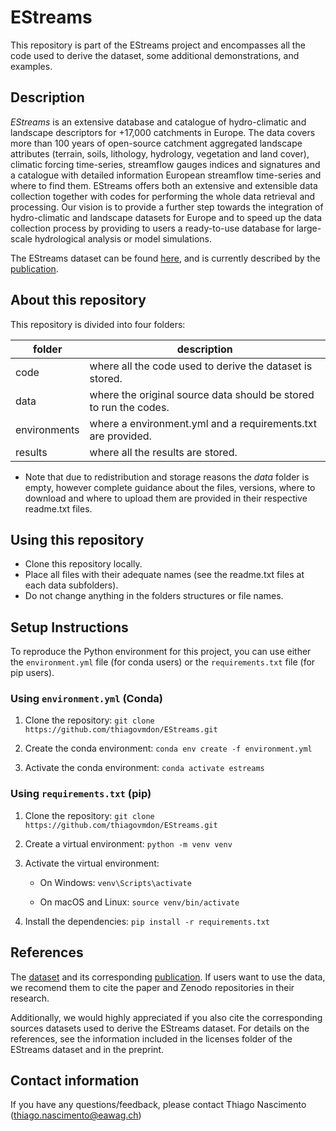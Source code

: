 # EStreams

This repository is part of the EStreams project and encompasses all the code used to derive the dataset, some additional demonstrations, and examples. 

## Description 

_EStreams_ is an extensive database and catalogue of hydro-climatic and landscape descriptors for +17,000 catchments in Europe. The data covers more than 100 years of open-source catchment aggregated landscape attributes (terrain, soils, lithology, hydrology, vegetation and land cover), climatic forcing time-series, streamflow gauges indices and signatures and a catalogue with detailed information European streamflow time-series and where to find them. EStreams offers both an extensive and extensible data collection together with codes for performing the whole data retrieval and processing. Our vision is to provide a further step towards the integration of hydro-climatic and landscape datasets for Europe and to speed up the data collection process by providing to users a ready-to-use database for large-scale hydrological analysis or model simulations. 

The EStreams dataset can be found [here](https://doi.org/10.5281/zenodo.10733142), and is currently described by the [publication](https://doi.org/10.1038/s41597-024-03706-1).

## About this repository 

This repository is divided into four folders:

| folder      | description                                                       |
| ------------| ----------------------------------------------------------------- |
| code        | where all the code used to derive the dataset is stored.          |
| data        | where the original source data should be stored to run the codes. |
| environments| where a environment.yml and a requirements.txt are provided.      |
| results     | where all the results are stored.                                 |

- Note that due to redistribution and storage reasons the _data_ folder is empty, however complete guidance about the files, versions, where to download and where to upload them are provided in their respective readme.txt files. 

## Using this repository 

- Clone this repository locally.
- Place all files with their adequate names (see the readme.txt files at each data subfolders).
- Do not change anything in the folders structures or file names. 

## Setup Instructions

To reproduce the Python environment for this project, you can use either the `environment.yml` file (for conda users) or the `requirements.txt` file (for pip users).

### Using `environment.yml` (Conda)

1. Clone the repository:
   `git clone https://github.com/thiagovmdon/EStreams.git`

2. Create the conda environment:
   `conda env create -f environment.yml`

3. Activate the conda environment:
   `conda activate estreams`

### Using `requirements.txt` (pip)

1. Clone the repository:
   `git clone https://github.com/thiagovmdon/EStreams.git`

2. Create a virtual environment:
   `python -m venv venv`

3. Activate the virtual environment:

   - On Windows:
     `venv\Scripts\activate`

   - On macOS and Linux:
     `source venv/bin/activate`

4. Install the dependencies:
   `pip install -r requirements.txt`
   
## References
The [dataset](https://doi.org/10.5281/zenodo.10733142) and its corresponding [publication](https://doi.org/10.1038/s41597-024-03706-1). If users want to use the data, we recomend them to cite the paper and Zenodo repositories in their research. 

Additionally, we would highly appreciated if you also cite the corresponding sources datasets used to derive the EStreams dataset. For details on the references, see the information included in the licenses folder of the EStreams dataset and in the preprint. 

## Contact information
If you have any questions/feedback, please contact Thiago Nascimento (thiago.nascimento@eawag.ch)
